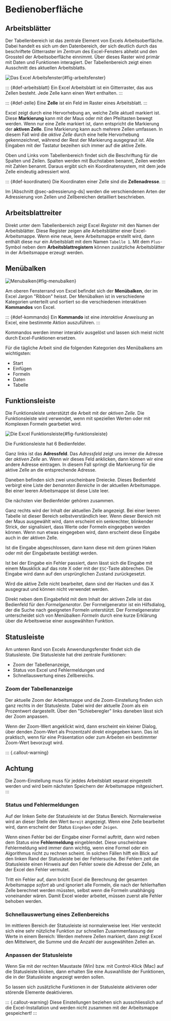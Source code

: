 # Bedienoberfläche

## Arbeitsblätter

Der Tabellenbereich ist das zentrale Element von Excels Arbeitsoberfläche. Dabei handelt es sich um den Datenbereich, der sich deutlich durch das beschriftete Gitterraster im Zentrum des Excel-Fensters abhebt und den Grossteil der Arbeitsoberfläche einnimmt. Über dieses Raster wird primär mit Daten und Funktionen interagiert. Der Tabellenbereich zeigt einen Ausschnitt des aktuellen Arbeitsblatts.

![Das Excel Arbeitsfenster](figures/excel_arbeitsfenster.png){#fig-arbeitsfenster}

::: {#def-arbeitsblatt}
Ein Excel Arbeitsblatt ist ein Gitterraster, das aus Zellen besteht. Jede Zelle kann einen Wert enthalten.
::: 

::: {#def-zelle}
Eine **Zelle** ist ein Feld im Raster eines Arbeitsblatt.
:::

Excel zeigt durch eine Hervorhebung an, welche Zelle aktuell markiert ist. Diese **Markierung** kann mit der Maus oder mit den Pfeiltasten bewegt werden. Wenn nur eine Zelle markiert ist, dann entspricht die Markierung der **aktiven Zelle**. Eine Markierung kann auch mehrere Zellen umfassen. In diesem Fall wird die *aktive Zelle* durch eine helle Hervorhebung gekennzeichnet, während der Rest der Markierung ausgegraut ist. Alle Eingaben mit der Tastatur bezeihen sich immer auf die aktive Zelle.

Oben und Links vom Tabellenbereich findet sich die Beschriftung für die Spalten und Zeilen. Spalten werden mit Buchstaben benannt, Zeilen werden mit Zahlen benannt. Daraus ergibt sich ein Koordinatensystem, mit dem jede Zelle eindeutig adressiert wird. 

::: {#def-koordinaten}
Die Koordinaten einer Zelle sind die **Zellenadresse**.
:::
 
Im [Abschnitt @sec-adressierung-ds] werden die verschiendenen Arten der Adressierung von Zellen und Zellbereichen detailliert beschrieben.

## Arbeitsblattreiter

Direkt unter dem Tabellenbereich zeigt Excel *Register* mit den Namen der Arbeitsblätter. Diese Register zeigen alle Arbeitsblätter einer Excel-Arbeitsmappe. Wenn eine neue, leere Arbeitsmappe erstellt wird, dann enthält diese nur ein Arbeitsblatt mit dem Namen ``Tabelle 1``.
Mit dem ``Plus``-Symbol neben dem **Arbeitsblattregistern** können zusätzliche Arbeitsblätter in der Arbeitsmappe erzeugt werden.

## Menübalken

![Menubalken](figures/excel_menubalken.png){#fig-menubalken}

Am oberen Fensterrand von Excel befindet sich der **Menübalken**, der im Excel Jargon "Ribbon" heisst. Der Menübalken ist in verschiedene Kategorien unterteilt und sortiert so die verschiedenen interaktiven **Kommandos** von Excel. 

::: {#def-kommando}
Ein **Kommando** ist eine *interaktive Anweisung* an Excel, eine bestimmte Aktion auszuführen.
:::

Kommandos werden immer interaktiv ausgelöst und lassen sich meist nicht durch Excel-Funktionen ersetzen.

Für die tägliche Arbeit sind die folgenden Kategorien des Menübalkens am wichtigsten:

- Start
- Einfügen
- Formeln
- Daten
- Tabelle

## Funktionsleiste

Die Funktionsleiste unterstützt die Arbeit mit der *aktiven Zelle*. Die Funktionsleiste wird verwendet, wenn mit speziellen Werten oder mit Komplexen Formeln gearbetiet wird.

![Die Excel Funktionsleiste](figures/excel_funktionsleiste.png){#fig-funktionsleiste}

Die Funktionsleiste hat 6 Bedienfelder.

Ganz links ist das **Adressfeld**. Das *Adressfeld* zeigt uns immer die Adresse der *aktiven Zelle* an. Wenn wir dieses Feld anklicken, dann können wir eine andere Adresse eintragen. In diesem Fall springt die Markierung für die aktive Zelle an die entsprechende Adresse.

Daneben befinden sich zwei unscheinbare Dreiecke. Dieses Bedienfeld verbirgt eine Liste der *benannten Bereiche* in der aktuellen Arbeitsmappe. Bei einer leeren Arbeitsmappe ist diese Liste leer.

Die nächsten vier Bedienfelder gehören zusammen.

Ganz rechts wird der Inhalt der aktuellen Zelle angezeigt. Bei einer leeren Tabelle ist dieser Bereich selbstverständlich leer. Wenn dieser Bereich mit der Maus ausgewählt wird, dann erscheint ein senkrechter, blinkender Strick, der signalisiert, dass Werte oder Formeln eingegeben werden können. Wenn nun etwas eingegeben wird, dann erscheint diese Eingabe auch in der aktiven Zelle.

Ist die Eingabe abgeschlossen, dann kann diese mit dem grünen Haken oder mit der Eingabetaste bestätigt werden.

Ist bei der Eingabe ein Fehler passiert, dann lässt sich die Eingabe mit einem Mausklick auf das rote X oder mit der `ESC`-Taste abbrechen. Die Eingabe wird dann auf den ursprünglichen Zustand zurückgesetzt.

Wird die aktive Zelle nicht bearbeitet, dann sind der Hacken und das X ausgegraut und können nicht verwendet werden.

Direkt neben dem Eingabefeld mit dem Inhalt der aktiven Zelle ist das Bedienfeld für den *Formelgenerator*. Der Formelgenerator ist ein Hilfsdialog, der die Suche nach geeigneten Formeln unterstützt. Der Formelgenerator unterscheidet sich von Menübalken *Formeln* durch eine kurze Erklärung über die Arbeitsweise einer ausgewählten Funktion. 

## Statusleiste

Am unteren Rand von Excels Anwendungsfenster findet sich die Statusleiste. Die Statusleiste hat drei zentrale Funktionen:

- Zoom der Tabellenanzeige, 
- Status von Excel und Fehlermeldungen und
- Schnellauswertung eines Zellbereichs.

### Zoom der Tabellenanzeige

Der aktuelle Zoom der Arbeitsmappe und die Zoom-Einstellung finden sich ganz rechts in der Statusleiste. Dabei wird der aktuelle Zoom als ein Prozentwert dargestellt. Über den "Schieberegler" links daneben lässt sich der Zoom anpassen.

Wenn der Zoom-Wert angeklickt wird, dann erscheint ein kleiner Dialog, über denden Zoom-Wert als Prozentzahl direkt eingegeben kann. Das ist praktisch, wenn für eine Präsentation oder zum Arbeiten ein bestimmter Zoom-Wert bevorzugt wird.

::: {.callout-warning}
## Achtung
Die Zoom-Einstellung muss für jeddes Arbeitsblatt separat eingestellt werden und wird beim nächsten Speichern der Arbeitsmappe mitgesichert.
:::

### Status und Fehlermeldungen

Auf der linken Seite der Statusleiste ist der Status Bereich. Normalerweise wird an dieser Stelle den Wert ``Bereit`` angezeigt. Wenn eine Zelle bearbeitet wird, dann erscheint der Status ``Eingeben`` oder ``Zeigen``.

Wenn einen Fehler bei der Eingabe einer Formel auftritt, dann wird neben dem Status eine **Fehlermeldung** eingeblendet. Diese unscheinbare Fehlermeldung wird immer dann wichtig, wenn eine Formel oder ein Algorithmus nicht zu rechnen scheint. In solchen Fällen hilft ein Blick auf den linken Rand der Statusleiste bei der Fehlersuche. Bei Fehlern zeit die Statusleiste einen Hinweis auf den Fehler sowie die Adresse der Zelle, an der Excel den Fehler vermutet.

Tritt ein Fehler auf, dann bricht Excel die Berechnung der gesamten Arbeitsmappe *sofort* ab und ignoriert alle Formeln, die nach der fehlerhaften Zelle berechnet werden müssten, selbst wenn die Formeln unabhängig voneinander wären. Damit Excel wieder arbeitet, müssen zuerst alle Fehler behoben werden.

### Schnellauswertung eines Zellenbereichs

Im mittleren Bereich der Statusleiste ist normalerweise leer. Hier versteckt sich eine sehr nützliche Funktion zur schnellen Zusammenfassung der Werte in einem Bereich: Werden mehrere Zellen markiert, dann zeigt Excel den Mittelwert, die Summe und die Anzahl der ausgewählten Zellen an.

### Anpassen der Statusleiste

Wenn Sie mit der rechten Maustaste (Win) bzw. mit Control-Klick (Mac) auf die Statusleiste klicken, dann erhalten Sie eine Auswahlliste der Funktionen, die in der Statusleiste angezeigt werden sollen.

So lassen sich zusätzliche Funktionen in der Statusleiste aktivieren oder störende Elemente deaktivieren.

::: {.callout-warning}
Diese Einstellungen beziehen sich ausschliesslich auf die Excel-Installation und werden nicht zusammen mit der Arbeitsmappe gespeichert!
:::

